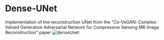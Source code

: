 # Dense-UNet
implementation of the reconstruction UNet from the "Co-VeGAN: Complex-Valued Generative Adversarial Network for
Compressive Sensing MR Image Reconstruction" paper
![denseUnet](https://github.com/NorthernPeach/Dense-UNet/assets/71791413/dc9fc168-a603-4157-9f3e-c71c911855b0)
